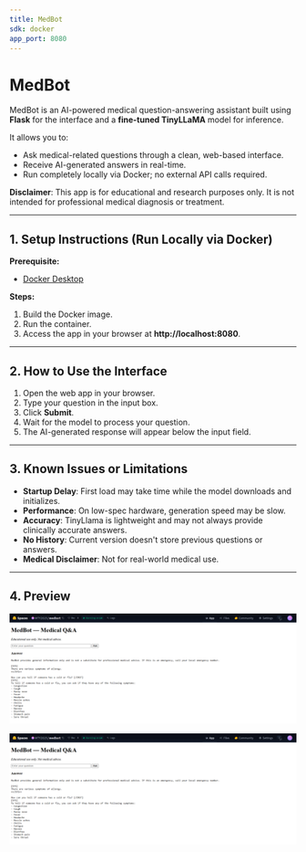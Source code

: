 ```yaml
---
title: MedBot
sdk: docker
app_port: 8080
---
```



# MedBot

MedBot is an AI-powered medical question-answering assistant built using **Flask** for the interface and a **fine-tuned TinyLLaMA** model for inference.

It allows you to:
- Ask medical-related questions through a clean, web-based interface.
- Receive AI-generated answers in real-time.
- Run completely locally via Docker; no external API calls required.

**Disclaimer**: This app is for educational and research purposes only. It is not intended for professional medical diagnosis or treatment.

---

## 1. Setup Instructions (Run Locally via Docker)

**Prerequisite:**
- [Docker Desktop](https://www.docker.com/products/docker-desktop/)

**Steps:**
1. Build the Docker image.
2. Run the container.
3. Access the app in your browser at **http://localhost:8080**.

---

## 2. How to Use the Interface

1. Open the web app in your browser.
2. Type your question in the input box.
3. Click **Submit**.
4. Wait for the model to process your question.
5. The AI-generated response will appear below the input field.

---

## 3. Known Issues or Limitations

- **Startup Delay**: First load may take time while the model downloads and initializes.
- **Performance**: On low-spec hardware, generation speed may be slow.
- **Accuracy**: TinyLlama is lightweight and may not always provide clinically accurate answers.
- **No History**: Current version doesn't store previous questions or answers.
- **Medical Disclaimer**: Not for real-world medical use.

---

## 4. Preview
![MedBot in Action](assets/preview.png)

![MedBot in Action](assets/preview.png)
